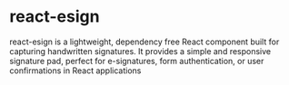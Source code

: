 # react-esign
react-esign is a lightweight, dependency free React component built for capturing handwritten signatures. It provides a simple and responsive signature pad, perfect for e-signatures, form authentication, or user confirmations in React applications
